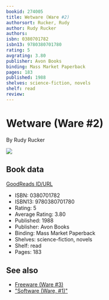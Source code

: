 ```yaml
---
bookid: 274005
title: Wetware (Ware #2)
authorsort: Rucker, Rudy
author: Rudy Rucker
authors: 
isbn: 0380701782
isbn13: 9780380701780
rating: 5
avgrating: 3.80
publisher: Avon Books
binding: Mass Market Paperback
pages: 183
published: 1988
shelves: science-fiction, novels
shelf: read
review: 
---
```


# Wetware (Ware #2)

By Rudy Rucker

![](../../1390015769l/274005.jpg)

## Book data

[GoodReads ID/URL](https://www.goodreads.com/book/show/274005)

- ISBN: 0380701782
- ISBN13: 9780380701780
- Rating: 5
- Average Rating: 3.80
- Published: 1988
- Publisher: Avon Books
- Binding: Mass Market Paperback
- Shelves: science-fiction, novels
- Shelf: read
- Pages: 183


## See also

- [Freeware (Ware #3)](Freeware_Ware_3.md)
- ["Software (Ware, #1)"](Software_Ware__1.md)
